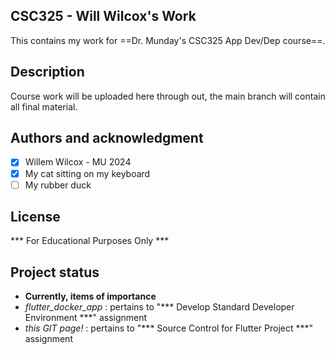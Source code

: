 ## CSC325 - Will Wilcox's Work
This contains my work for ==Dr. Munday's CSC325 App Dev/Dep course==.

## Description
Course work will be uploaded here through out, the main branch will contain all final material.

## Authors and acknowledgment
- [x] Willem Wilcox - MU 2024
- [x] My cat sitting on my keyboard
- [ ] My rubber duck

## License
*** For Educational Purposes Only ***

## Project status
- **Currently, items of importance**
- *flutter_docker_app* : pertains to "*** Develop Standard Developer Environment ***" assignment
- *this GIT page!* : pertains to "*** Source Control for Flutter Project ***" assignment